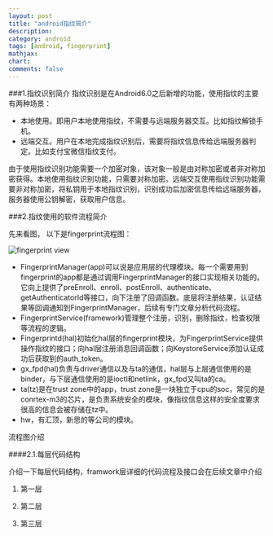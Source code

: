 ```yaml
---
layout: post
title: "android指纹简介"
description:
category: android
tags: [android, fingerprint]
mathjax: 
chart:
comments: false
---
```


###1.指纹识别简介
指纹识别是在Android6.0之后新增的功能，使用指纹的主要有两种场景：

+ 本地使用。即用户本地使用指纹，不需要与远端服务器交互。比如指纹解锁手机。
+ 远端交互。用户在本地完成指纹识别后，需要将指纹信息传给远端服务器判定。比如支付宝微信指纹支付。

由于使用指纹识别功能需要一个加密对象，该对象一般是由对称加密或者非对称加密获得。本地使用指纹识别功能，只需要对称加密。远端交互使用指纹识别功能需要非对称加密，将私钥用于本地指纹识别，识别成功后加密信息传给远端服务器，服务器使用公钥解密，获取用户信息。

###2.指纹使用的软件流程简介

先来看图， 以下是fingerprint流程图：

![fingerprint view](https://raw.githubusercontent.com/jsno9/jsno9.github.io/master/images/android/fingerprintview.png)

+ FingerprintManager(app)可以说是应用层的代理模块。每一个需要用到fingerprint的app都是通过调用FingerprintManager的接口实现相关功能的。它向上提供了preEnroll、enroll、postEnroll、authenticate、getAuthenticatorId等接口，向下注册了回调函数。底层将注册结果，认证结果等回调通知到FingerprintManager，后续有专门文章分析代码流程。
+ FingerprintService(framework)管理整个注册，识别，删除指纹，检查权限等流程的逻辑。
+ Fingerprintd(hal)初始化hal层的fingerprint模块，为FingerprintService提供操作指纹的接口；向hal层注册消息回调函数；向KeystoreService添加认证成功后获取到的auth_token。
+ gx_fpd(hal)负责与driver通信以及与ta的通信，hal层与上层通信使用的是binder，与下层通信使用的是ioctl和netlink，gx_fpd又叫ta的ca。
+ ta(tz)是在trust zone中的app，trust zone是一块独立于cpu的soc，常见的是conrtex-m3的芯片，是负责系统安全的模块，像指纹信息这样的安全度要求很高的信息会被存储在tz中。
+ hw，有汇顶，新思的等公司的模块。

流程图介绍

####2.1.每层代码结构

介绍一下每层代码结构，framwork层详细的代码流程及接口会在后续文章中介绍

1. 第一层

2. 第二层

3. 第三层




